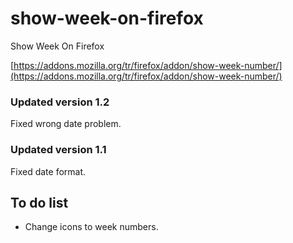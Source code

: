 # show-week-on-firefox
Show Week On Firefox

[https://addons.mozilla.org/tr/firefox/addon/show-week-number/](https://addons.mozilla.org/tr/firefox/addon/show-week-number/)

### Updated version 1.2
Fixed wrong date problem.

### Updated version 1.1
Fixed date format.

## To do list
- Change icons to week numbers.
